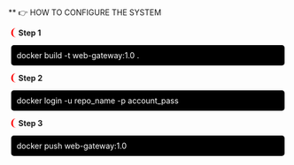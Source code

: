 ** 👉 HOW TO CONFIGURE THE SYSTEM 

<span style="margin-left: 5px;   padding-left:10px; 
 border-left-style:solid;
 border-left-color: red;
 border-radius: 20px;
 font-weight:bold;
">
Step 1

</span>

<div 
    style="
        background-color : black;
        padding: 10px;
        border-radius :5px;
        margin: 5px;
        color: white;  
    "
> 
docker build -t web-gateway:1.0 . </div>

<span style="margin-left: 5px; padding-left:10px; 
 border-left-style:solid;
 border-left-color: red;
 border-radius: 20px;
 font-weight: bold;
">
Step 2
</span>

<div 
    style="
        background-color : black;
        padding: 10px;
        border-radius :5px;
        margin: 5px;
        color: white;
    "
> docker login -u repo_name -p account_pass </div>

<span style="margin-left: 5px; padding-left:10px; 
 border-left-style:solid;
 border-left-color: red;
 border-radius: 20px;
 font-weight: bold;
">
Step 3
</span>

<div 
    style="
        background-color : black;
        padding: 10px;
        border-radius :5px;
        margin: 5px;
        color: white;
    "
> docker push web-gateway:1.0 </div>